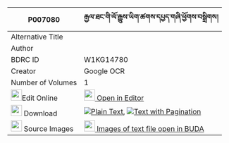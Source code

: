|P007080|རྒྱལ་ཐང་གི་ལོ་རྒྱུས་ཡིག་ཚགས་དཔྱད་གཞི་ཕྱོགས་བསྒྲིགས། 
| --- | --- 
|Alternative Title |
|Author | 
|BDRC ID | W1KG14780
|Creator | Google OCR
|Number of Volumes| 1
|<img width="25" src="https://img.icons8.com/color/25/000000/edit-property.png">Edit Online| [<img width="25" src="https://avatars.githubusercontent.com/u/45091458?s=200&v=4"> Open in Editor](http://editor.openpecha.org/P007080)
|<img width="25" src="https://img.icons8.com/fluent/48/000000/download-2.png"/>  Download | [![](https://img.icons8.com/color/20/000000/txt.png)Plain Text](https://github.com/Openpecha/P007080/releases/download/v1/gyaltang_gi_logyu_yiktsak_ches_plain_P007080.zip), [![](https://img.icons8.com/color/20/000000/txt.png)Text with Pagination](https://github.com/Openpecha/P007080/releases/download/v1/gyaltang_gi_logyu_yiktsak_ches_pages_P007080.zip)
|<img width="25" src="https://img.icons8.com/plasticine/100/000000/pictures-folder.png"/>  Source Images | [<img width="25" src="https://library.bdrc.io/icons/BUDA-small.svg"> Images of text file open in BUDA](https://library.bdrc.io/show/bdr:W1KG14780)